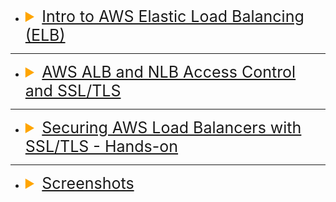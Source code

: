 -   <details><summary style="font-size:25px;color:Orange"><a href="https://www.youtube.com/watch?v=Wjc_ka1W54g&list=PLO95rE9ahzRs0QMA8qtIAstWFo4X4gHtH&index=1">Intro to AWS Elastic Load Balancing (ELB)</a></summary>

    <div style="text-align:center"><img src="./screenshot.png" width="900px" length="750px"/></div>
    <div style="text-align:center"><img src="./screenshot 1.png" width="900px" length="750px"/></div>
    <div style="text-align:center"><img src="./screenshot 2.png" width="900px" length="750px"/></div>
    <div style="text-align:center"><img src="./screenshot 3.png" width="900px" length="750px"/></div>
    <div style="text-align:center"><img src="./screenshot 4.png" width="900px" length="750px"/></div>
    <div style="text-align:center"><img src="./screenshot 5.png" width="900px" length="750px"/></div>
    <div style="text-align:center"><img src="./screenshot 6.png" width="900px" length="750px"/></div>
    <div style="text-align:center"><img src="./screenshot 7.png" width="900px" length="750px"/></div>

    </details>

---

-   <details><summary style="font-size:25px;color:Orange"><a href="https://www.youtube.com/watch?v=YDBRhqGHhUA&list=PLO95rE9ahzRs0QMA8qtIAstWFo4X4gHtH&index=10">AWS ALB and NLB Access Control and SSL/TLS</a></summary>

    <div style="text-align:center"><img src="./screenshot 8.png" width="900px" length="750px"/></div>
    <div style="text-align:center"><img src="./screenshot 9.png" width="900px" length="750px"/></div>
    <div style="text-align:center"><img src="./screenshot 10.png" width="900px" length="750px"/></div>
    <div style="text-align:center"><img src="./screenshot 11.png" width="900px" length="750px"/></div>
    <div style="text-align:center"><img src="./screenshot 12.png" width="900px" length="750px"/></div>
    <div style="text-align:center"><img src="./screenshot 13.png" width="900px" length="750px"/></div>
    <div style="text-align:center"><img src="./screenshot 14.png" width="900px" length="750px"/></div>
    <div style="text-align:center"><img src="./screenshot 15.png" width="900px" length="750px"/></div>

    </details>

---

-   <details><summary style="font-size:25px;color:Orange"><a href="">Securing AWS Load Balancers with SSL/TLS - Hands-on</a></summary>

    -   Utilize CloudFormation to provision infrustracture.

    -   </details>

---

-   <details><summary style="font-size:25px;color:Orange"><a href="">Screenshots</a></summary>

    </details>

